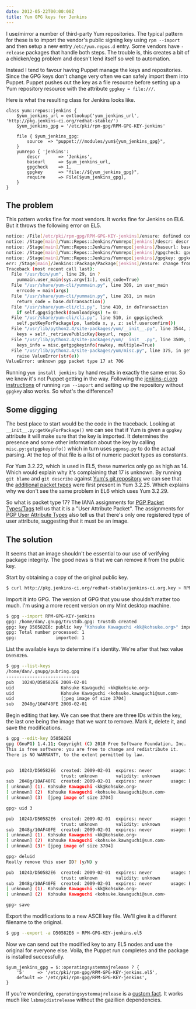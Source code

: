 ```yaml
---
date: 2012-05-22T00:00:00Z
title: Yum GPG keys for Jenkins
---
```


I use/mirror a number of third-party Yum repositories. The typical pattern for these is to import the vendor's public signing key using `rpm --import` and then setup a new entry `/etc/yum.repos.d` entry. Some vendors have `-release` packages that handle both steps. The trouble is, this creates a bit of a chicken/egg problem and doesn't lend itself so well to automation.

Instead I tend to favour having Puppet manage the keys and repositories. Since the GPG keys don't change very often we can safely import them into Puppet. Puppet pushes out the key as a file resource before setting up a Yum repository resource with the attribute `gpgkey = file:///`.

Here is what the resulting class for Jenkins looks like.

```
class yum::repos::jenkins {
    $yum_jenkins_url = extlookup('yum_jenkins_url', 'http://pkg.jenkins-ci.org/redhat-stable/')
    $yum_jenkins_gpg = '/etc/pki/rpm-gpg/RPM-GPG-KEY-jenkins'

    file { $yum_jenkins_gpg:
        source  => "puppet:///modules/yum${yum_jenkins_gpg}",
    }
    yumrepo { 'jenkins':
        descr       => 'Jenkins',
        baseurl     => $yum_jenkins_url,
        gpgcheck    => 1,
        gpgkey      => "file://${yum_jenkins_gpg}",
        require     => File[$yum_jenkins_gpg],
    }
}
```

## The problem

This pattern works fine for most vendors. It works fine for Jenkins on EL6. But it throws the following error on EL5.

``` sh
notice: /File[/etc/pki/rpm-gpg/RPM-GPG-KEY-jenkins]/ensure: defined content as '{md5}9fa06089848262c5a6383ec27fdd2575'
notice: /Stage[main]/Yum::Repos::Jenkins/Yumrepo[jenkins]/descr: descr changed '' to 'Jenkins'
notice: /Stage[main]/Yum::Repos::Jenkins/Yumrepo[jenkins]/baseurl: baseurl changed '' to 'http://pkg.jenkins-ci.org/redhat-stable/'
notice: /Stage[main]/Yum::Repos::Jenkins/Yumrepo[jenkins]/gpgcheck: gpgcheck changed '' to '1'
notice: /Stage[main]/Yum::Repos::Jenkins/Yumrepo[jenkins]/gpgkey: gpgkey changed '' to 'file:///etc/pki/rpm-gpg/RPM-GPG-KEY-jenkins'
err: /Stage[main]/Jenkins::Package/Package[jenkins]/ensure: change from absent to present failed: Execution of '/usr/bin/yum -d 0 -e 0 -y install jenkins' returned 1: warning: rpmts_HdrFromFdno: Header V4 DSA signature: NOKEY, key ID d50582e6
Traceback (most recent call last):
  File "/usr/bin/yum", line 29, in ?
    yummain.user_main(sys.argv[1:], exit_code=True)
  File "/usr/share/yum-cli/yummain.py", line 309, in user_main
    errcode = main(args)
  File "/usr/share/yum-cli/yummain.py", line 261, in main
    return_code = base.doTransaction()
  File "/usr/share/yum-cli/cli.py", line 410, in doTransaction
    if self.gpgsigcheck(downloadpkgs) != 0:
  File "/usr/share/yum-cli/cli.py", line 510, in gpgsigcheck
    self.getKeyForPackage(po, lambda x, y, z: self.userconfirm())
  File "/usr/lib/python2.4/site-packages/yum/__init__.py", line 3544, in getKeyForPackage
    keys = self._retrievePublicKey(keyurl, repo)
  File "/usr/lib/python2.4/site-packages/yum/__init__.py", line 3509, in _retrievePublicKey
    keys_info = misc.getgpgkeyinfo(rawkey, multiple=True)
  File "/usr/lib/python2.4/site-packages/yum/misc.py", line 375, in getgpgkeyinfo
    raise ValueError(str(e))
ValueError: unknown pgp packet type 17 at 706
```

Running `yum install jenkins` by hand results in exactly the same error. So we know it's not Puppet getting in the way. Following the [jenkins-ci.org instructions](https://wiki.jenkins-ci.org/display/JENKINS/Installing+Jenkins+on+RedHat+distributions) of running `rpm --import` and setting up the repository without `gpgkey` also works. So what's the difference?

## Some digging

The best place to start would be the code in the traceback. Looking at `__init__.py:getKeyForPackage()` we can see that if Yum is given a `gpgkey` attribute it will make sure that the key is imported. It determines the presence and some other information about the key by calling `misc.py:getpgpkeyinfo()` which in turn uses `pgpmsg.py` to do the actual parsing. At the top of that file is a list of numeric packet types as constants.

For Yum 3.2.22, which is used in EL5, these numerics only go as high as 14. Which would explain why it's complaining that 17 is unknown. By running `git blame` and `git describe` against [Yum's git repository](http://yum.baseurl.org/wiki/#Topullanonymouslyfromgitdothefollowing) we can see that the [additional packet types](http://yum.baseurl.org/gitweb?p=yum.git;a=commitdiff;h=4f50718ece4b8071ee380f2bbd03d0d16605183a) were first present in Yum 3.2.25. Which explains why we don't see the same problem in EL6 which uses Yum 3.2.29.

So what is packet type 17? The IANA assignments for [PGP Packet Types/Tags](http://www.iana.org/assignments/pgp-parameters/pgp-parameters.xml#pgp-parameters-2) tell us that it is a "User Attribute Packet". The assignments for [PGP User Attribute Types](http://www.iana.org/assignments/pgp-parameters/pgp-parameters.xml#pgp-parameters-3) also tell us that there's only one registered type of user attribute, suggesting that it must be an image.

## The solution

It seems that an image shouldn't be essential to our use of verifying package integrity. The good news is that we can remove it from the public key.

Start by obtaining a copy of the original public key.

``` sh
$ curl http://pkg.jenkins-ci.org/redhat-stable/jenkins-ci.org.key > RPM-GPG-KEY-jenkins
```

Import it into GPG. The version of GPG that you use shouldn't matter too much. I'm using a more recent version on my Mint desktop machine.

``` sh
$ gpg --import RPM-GPG-KEY-jenkins
gpg: /home/dan/.gnupg/trustdb.gpg: trustdb created
gpg: key D50582E6: public key "Kohsuke Kawaguchi <kk@kohsuke.org>" imported
gpg: Total number processed: 1
gpg:               imported: 1
```

List the available keys to determine it's identity. We're after that hex value `D50582E6`.

``` sh
$ gpg --list-keys
/home/dan/.gnupg/pubring.gpg
----------------------------
pub   1024D/D50582E6 2009-02-01
uid                  Kohsuke Kawaguchi <kk@kohsuke.org>
uid                  Kohsuke Kawaguchi <kohsuke.kawaguchi@sun.com>
uid                  [jpeg image of size 3704]
sub   2048g/10AF40FE 2009-02-01
```

Begin editing that key. We can see that there are three IDs within the key, the last one being the image that we want to remove. Mark it, delete it, and save the modifications.

``` sh
$ gpg --edit-key D50582E6
gpg (GnuPG) 1.4.11; Copyright (C) 2010 Free Software Foundation, Inc.
This is free software: you are free to change and redistribute it.
There is NO WARRANTY, to the extent permitted by law.


pub  1024D/D50582E6  created: 2009-02-01  expires: never       usage: SC  
                     trust: unknown       validity: unknown
sub  2048g/10AF40FE  created: 2009-02-01  expires: never       usage: E   
[ unknown] (1). Kohsuke Kawaguchi <kk@kohsuke.org>
[ unknown] (2)  Kohsuke Kawaguchi <kohsuke.kawaguchi@sun.com>
[ unknown] (3)  [jpeg image of size 3704]

gpg> uid 3

pub  1024D/D50582E6  created: 2009-02-01  expires: never       usage: SC  
                     trust: unknown       validity: unknown
sub  2048g/10AF40FE  created: 2009-02-01  expires: never       usage: E   
[ unknown] (1). Kohsuke Kawaguchi <kk@kohsuke.org>
[ unknown] (2)  Kohsuke Kawaguchi <kohsuke.kawaguchi@sun.com>
[ unknown] (3)* [jpeg image of size 3704]

gpg> deluid
Really remove this user ID? (y/N) y

pub  1024D/D50582E6  created: 2009-02-01  expires: never       usage: SC  
                     trust: unknown       validity: unknown
sub  2048g/10AF40FE  created: 2009-02-01  expires: never       usage: E   
[ unknown] (1). Kohsuke Kawaguchi <kk@kohsuke.org>
[ unknown] (2)  Kohsuke Kawaguchi <kohsuke.kawaguchi@sun.com>

gpg> save
```

Export the modifications to a new ASCII key file. We'll give it a different filename to the original.

``` sh
$ gpg --export -a D50582E6 > RPM-GPG-KEY-jenkins.el5
```

Now we can send out the modified key to any EL5 nodes and use the original for everyone else. Voila, the Puppet run completes and the package is installed successfully.

```
$yum_jenkins_gpg = $::operatingsystemmajrelease ? {
    '5'     => '/etc/pki/rpm-gpg/RPM-GPG-KEY-jenkins.el5',
    default => '/etc/pki/rpm-gpg/RPM-GPG-KEY-jenkins',
}
```

If you're wondering, `operatingsystemmajrelease` is a [custom fact](https://gist.github.com/1778618). It works much like `lsbmajdistrelease` without the gazillion dependencies.

